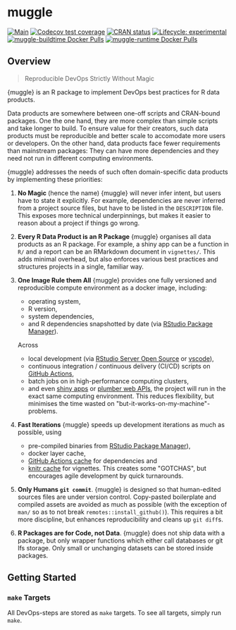 # muggle

<!-- badges: start -->
[![Main](https://github.com/maxheld83/muggle/workflows/.github/workflows/main.yaml/badge.svg)](https://github.com/maxheld83/muggle/actions)
[![Codecov test coverage](https://codecov.io/gh/maxheld83/muggle/branch/master/graph/badge.svg)](https://codecov.io/gh/maxheld83/muggle?branch=master)
[![CRAN status](https://www.r-pkg.org/badges/version/muggle)](https://CRAN.R-project.org/package=muggle)
[![Lifecycle: experimental](https://img.shields.io/badge/lifecycle-experimental-orange.svg)](https://www.tidyverse.org/lifecycle/#experimental)
[![muggle-buildtime Docker Pulls](https://img.shields.io/docker/pulls/maxheld83/muggle-buildtime-onbuild?label=muggle-buildtime%20docker%20pulls&style=flat)](https://hub.docker.com/repository/docker/maxheld83/muggle-buildtime-onbuild)
[![muggle-runtime Docker Pulls](https://img.shields.io/docker/pulls/maxheld83/muggle-runtime-onbuild?label=muggle-runtime%20docker%20pulls&style=flat)](https://hub.docker.com/repository/docker/maxheld83/muggle-runtime-onbuild)
<!-- badges: end -->

## Overview

> Reproducible DevOps Strictly Without Magic

{muggle} is an R package to implement DevOps best practices for R data products.

Data products are somewhere between one-off scripts and CRAN-bound packages.
One the one hand, they are more complex than simple scripts and take longer to build.
To ensure value for their creators, such data products must be reproducible and better scale to accomodate more users or developers.
On the other hand, data products face fewer requirements than mainstream packages:
They can have more dependencies and they need not run in different computing environments.

{muggle} addresses the needs of such often domain-specific data products by implementing these priorities:

1. **No Magic** (hence the name)
   {muggle} will never infer intent, but users have to state it explicitly.
   For example, dependencies are never inferred from a project source files, but have to be listed in the `DESCRIPTION` file.
   This exposes more technical underpinnings, but makes it easier to reason about a project if things go wrong.
2. **Every R Data Product is an R Package**
   {muggle} organises all data products as an R package.
   For example, a shiny app can be a function in `R/` and a report can be an RMarkdown document in `vignettes/`.
   This adds minimal overhead, but also enforces various best practices and structures projects in a single, familiar way.
3. **One Image Rule them All**
   {muggle} provides one fully versioned and reproducible compute environment as a docker image, including:
   - operating system,
   - R version,
   - system dependencies,
   - and R dependencies snapshotted by date (via [RStudio Package Manager](https://packagemanager.rstudio.com/)).

   Across
   - local development (via [RStudio Server Open Source](https://rstudio.com/products/rstudio/#rstudio-server) or [vscode](https://code.visualstudio.com)),
   - continuous integration / continuous delivery (CI/CD) scripts on [GitHub Actions](https://github.com/features/actions),
   - batch jobs on in high-performance computing clusters,
   - and even [shiny apps](https://shiny.rstudio.com) or [plumber web APIs](https://www.rplumber.io),
   the project will run in the exact same computing environment.
   This reduces flexibility, but minimises the time wasted on "but-it-works-on-my-machine"-problems.
4. **Fast Iterations**
   {muggle} speeds up development iterations as much as possible, using
   - pre-compiled binaries from [RStudio Package Manager](https://packagemanager.rstudio.com/)),
   - docker layer cache,
   - [GitHub Actions cache](https://help.github.com/en/actions/configuring-and-managing-workflows/caching-dependencies-to-speed-up-workflows) for dependencies and
   - [knitr cache](https://yihui.org/knitr/demo/cache/) for vignettes.
   This creates some "GOTCHAS", but encourages agile development by quick turnarounds.
5. **Only Humans `git commit`**.
   {muggle} is designed so that human-edited sources files are under version control.
   Copy-pasted boilerplate and compiled assets are avoided as much as possible (with the exception of `man/` so as to not break `remotes::install_github()`).
   This requires a bit more discipline, but enhances reproducibility and cleans up `git diff`s.
6. **R Packages are for Code, not Data**.
   {muggle} does not ship data with a package, but only wrapper functions which either call databases or git lfs storage.
   Only small or unchanging datasets can be stored inside packages.


## Getting Started

### `make` Targets

All DevOps-steps are stored as `make` targets.
To see all targets, simply run `make`.
